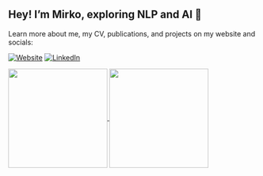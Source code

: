 ## Hey! I’m Mirko, exploring NLP and AI 👋
Learn more about me, my CV, publications, and projects on my website and socials:

[![Website](https://img.shields.io/badge/Website-yellow?style=for-the-badge&logoColor=white)](https://sommer.pub/)
[![LinkedIn](https://img.shields.io/badge/LinkedIn-blue?style=for-the-badge&logo=linkedin&logoColor=white)](https://www.linkedin.com/in/mirko-sommer/)

<a href="https://github.com/mirko-sommer">
  <img height=200 align="center" src="https://github-readme-stats-phi-two-88.vercel.app/api?username=mirko-sommer&theme=shadow_blue&hide_rank=true&card_width=350&count_private=true&include_all_commits=true" />
</a>
<a href="https://github.com/mirko-sommer">
  <img height=200 align="center" src="https://github-readme-stats-phi-two-88.vercel.app/api/top-langs?username=mirko-sommer&langs_count=8&card_width=350&theme=shadow_blue&layout=compact&hide=html" />
</a>

